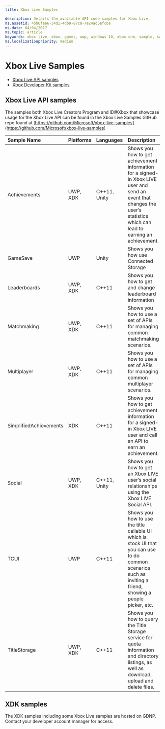 ```yaml
---
title: Xbox Live Samples

description: Details the available API code samples for Xbox Live.
ms.assetid: 4bb6fa66-34d1-4db9-87c8-7e24ad5afc0a
ms.date: 04/04/2017
ms.topic: article
keywords: xbox live, xbox, games, uwp, windows 10, xbox one, sample, samples
ms.localizationpriority: medium
---
```

# Xbox Live Samples

* [Xbox Live API samples](#xbox-live-api-samples)
* [Xbox Developer Kit samples](#xdk-samples)

## Xbox Live API samples
The samples both Xbox Live Creators Program and ID@Xbox that showcase usage for the Xbox Live API can be found in the Xbox Live Samples GitHub repo found at [https://github.com/Microsoft/xbox-live-samples](https://github.com/Microsoft/xbox-live-samples)

| Sample Name             | Platforms | Languages                     | Description                                                                                                                                                                                                           |
|:------------------------|:----------|:------------------------------|:----------------------------------------------------------------------------------------------------------------------------------------------------------------------------------------------------------------------|
| Achievements            | UWP, XDK | C++11, Unity                   | Shows you how to get achievement information for a signed-in Xbox LIVE user and send an event that changes the user’s statistics which can lead to earning an achievement. |
| GameSave                | UWP      | Unity                          | Shows you how use Connected Storage |
| Leaderboards            | UWP, XDK | C++11                          | Shows you how to get and change leaderboard information |
| Matchmaking             | UWP, XDK | C++11                          | Shows you how to use a set of APIs for managing common matchmaking scenarios. |
| Multiplayer             | UWP, XDK | C++11                          | Shows you how to use a set of APIs for managing common multiplayer scenarios. |
| SimplifiedAchievements  | XDK      | C++11                          | Shows you how to get achievement information for a signed-in Xbox LIVE user and call an API to earn an achievement. |
| Social                  | UWP, XDK | C++11, Unity                   | Shows you how to get an Xbox LIVE user’s social relationships using the Xbox LIVE Social API. |
| TCUI                    | UWP      | C++11                          | Shows you how to use the title callable UI which is stock UI that you can use to do common scenarios such as inviting a friend, showing a people picker, etc. |
| TitleStorage            | UWP, XDK | C++11                          | Shows you how to query the Title Storage service for quota information and directory listings, as well as download, upload and delete files. |

## XDK samples
The XDK samples including some Xbox Live samples are hosted on GDNP. Contact your developer account manager for access.
